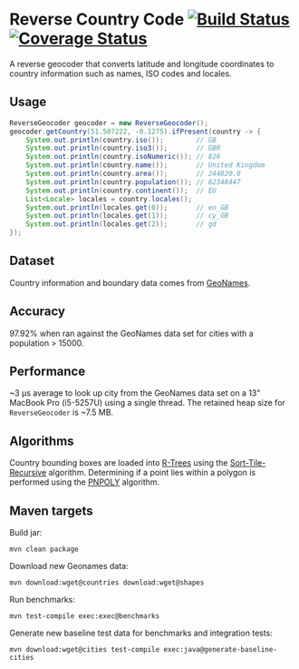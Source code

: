 # Reverse Country Code [![Build Status](https://travis-ci.org/bencampion/reverse-country-code.svg?branch=master)](https://travis-ci.org/bencampion/reverse-country-code) [![Coverage Status](https://img.shields.io/coveralls/bencampion/reverse-country-code.svg)](https://coveralls.io/r/bencampion/reverse-country-code?branch=master)

A reverse geocoder that converts latitude and longitude coordinates to country information such as names, ISO codes and locales.

## Usage

```java
ReverseGeocoder geocoder = new ReverseGeocoder();
geocoder.getCountry(51.507222, -0.1275).ifPresent(country -> {
    System.out.println(country.iso());        // GB
    System.out.println(country.iso3());       // GBR
    System.out.println(country.isoNumeric()); // 826
    System.out.println(country.name());       // United Kingdom
    System.out.println(country.area());       // 244820.0
    System.out.println(country.population()); // 62348447
    System.out.println(country.continent());  // EU
    List<Locale> locales = country.locales();
    System.out.println(locales.get(0));       // en_GB
    System.out.println(locales.get(1));       // cy_GB
    System.out.println(locales.get(2));       // gd
});
```

## Dataset

Country information and boundary data comes from [GeoNames](http://download.geonames.org/export/dump/).

## Accuracy

97.92% when ran against the GeoNames data set for cities with a population > 15000. 

## Performance

~3 μs average to look up city from the GeoNames data set on a 13" MacBook Pro (i5-5257U) using a single thread. The retained heap size for `ReverseGeocoder` is ~7.5 MB.

## Algorithms

Country bounding boxes are loaded into [R-Trees](https://en.wikipedia.org/wiki/R-tree) using the [Sort-Tile-Recursive](http://www.dtic.mil/dtic/tr/fulltext/u2/a324493.pdf) algorithm. Determining if a point lies within a polygon is performed using the [PNPOLY](http://www.ecse.rpi.edu/Homepages/wrf/Research/Short_Notes/pnpoly.html) algorithm.

## Maven targets

Build jar:

    mvn clean package

Download new Geonames data:

    mvn download:wget@countries download:wget@shapes

Run benchmarks:

    mvn test-compile exec:exec@benchmarks

Generate new baseline test data for benchmarks and integration tests:

    mvn download:wget@cities test-compile exec:java@generate-baseline-cities
